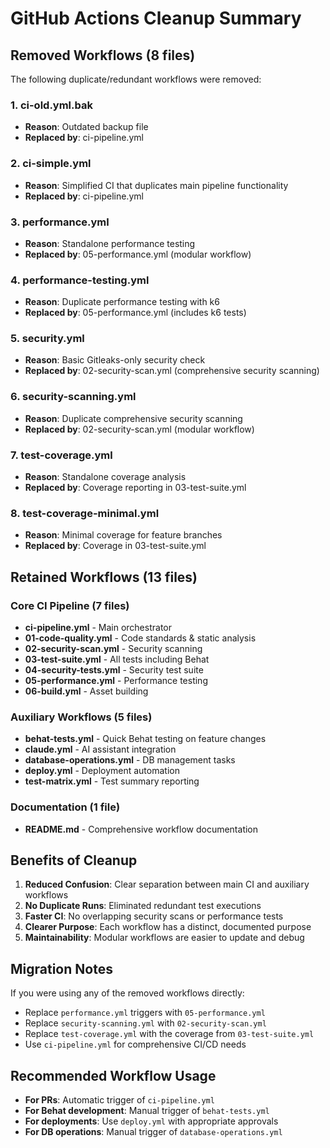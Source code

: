 # GitHub Actions Cleanup Summary

## Removed Workflows (8 files)

The following duplicate/redundant workflows were removed:

### 1. **ci-old.yml.bak**
- **Reason**: Outdated backup file
- **Replaced by**: ci-pipeline.yml

### 2. **ci-simple.yml**
- **Reason**: Simplified CI that duplicates main pipeline functionality
- **Replaced by**: ci-pipeline.yml

### 3. **performance.yml**
- **Reason**: Standalone performance testing
- **Replaced by**: 05-performance.yml (modular workflow)

### 4. **performance-testing.yml**
- **Reason**: Duplicate performance testing with k6
- **Replaced by**: 05-performance.yml (includes k6 tests)

### 5. **security.yml**
- **Reason**: Basic Gitleaks-only security check
- **Replaced by**: 02-security-scan.yml (comprehensive security scanning)

### 6. **security-scanning.yml**
- **Reason**: Duplicate comprehensive security scanning
- **Replaced by**: 02-security-scan.yml (modular workflow)

### 7. **test-coverage.yml**
- **Reason**: Standalone coverage analysis
- **Replaced by**: Coverage reporting in 03-test-suite.yml

### 8. **test-coverage-minimal.yml**
- **Reason**: Minimal coverage for feature branches
- **Replaced by**: Coverage in 03-test-suite.yml

## Retained Workflows (13 files)

### Core CI Pipeline (7 files)
- **ci-pipeline.yml** - Main orchestrator
- **01-code-quality.yml** - Code standards & static analysis
- **02-security-scan.yml** - Security scanning
- **03-test-suite.yml** - All tests including Behat
- **04-security-tests.yml** - Security test suite
- **05-performance.yml** - Performance testing
- **06-build.yml** - Asset building

### Auxiliary Workflows (5 files)
- **behat-tests.yml** - Quick Behat testing on feature changes
- **claude.yml** - AI assistant integration
- **database-operations.yml** - DB management tasks
- **deploy.yml** - Deployment automation
- **test-matrix.yml** - Test summary reporting

### Documentation (1 file)
- **README.md** - Comprehensive workflow documentation

## Benefits of Cleanup

1. **Reduced Confusion**: Clear separation between main CI and auxiliary workflows
2. **No Duplicate Runs**: Eliminated redundant test executions
3. **Faster CI**: No overlapping security scans or performance tests
4. **Clearer Purpose**: Each workflow has a distinct, documented purpose
5. **Maintainability**: Modular workflows are easier to update and debug

## Migration Notes

If you were using any of the removed workflows directly:

- Replace `performance.yml` triggers with `05-performance.yml`
- Replace `security-scanning.yml` with `02-security-scan.yml`
- Replace `test-coverage.yml` with the coverage from `03-test-suite.yml`
- Use `ci-pipeline.yml` for comprehensive CI/CD needs

## Recommended Workflow Usage

- **For PRs**: Automatic trigger of `ci-pipeline.yml`
- **For Behat development**: Manual trigger of `behat-tests.yml`
- **For deployments**: Use `deploy.yml` with appropriate approvals
- **For DB operations**: Manual trigger of `database-operations.yml`